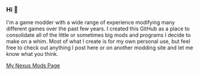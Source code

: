 ### Hi 👋

I'm a game modder with a wide range of experience modifying many different games over the past few years. I created this GitHub as a place to consolidate all of the little or sometimes big mods and programs I decide to make on a whim. Most of what I create is for my own personal use, but feel free to check out anything I post here or on another modding site and let me know what you think.

[My Nexus Mods Page](https://www.nexusmods.com/users/2460383?tab=user+files)
